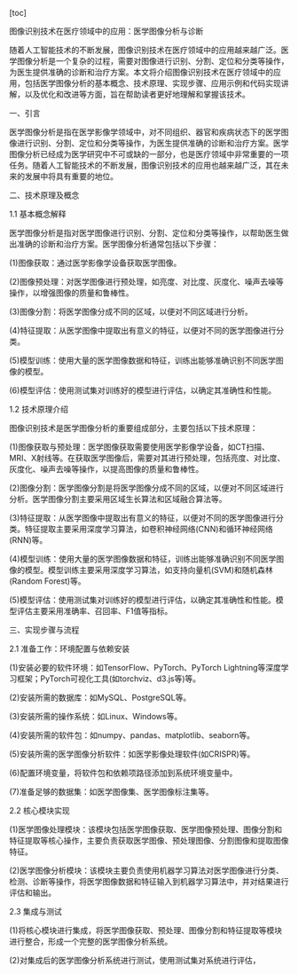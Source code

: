 
[toc]                    
                
                
图像识别技术在医疗领域中的应用：医学图像分析与诊断

随着人工智能技术的不断发展，图像识别技术在医疗领域中的应用越来越广泛。医学图像分析是一个复杂的过程，需要对图像进行识别、分割、定位和分类等操作，为医生提供准确的诊断和治疗方案。本文将介绍图像识别技术在医疗领域中的应用，包括医学图像分析的基本概念、技术原理、实现步骤、应用示例和代码实现讲解，以及优化和改进等方面，旨在帮助读者更好地理解和掌握该技术。

一、引言

医学图像分析是指在医学影像学领域中，对不同组织、器官和疾病状态下的医学图像进行识别、分割、定位和分类等操作，为医生提供准确的诊断和治疗方案。医学图像分析已经成为医学研究中不可或缺的一部分，也是医疗领域中非常重要的一项任务。随着人工智能技术的不断发展，图像识别技术的应用也越来越广泛，其在未来的发展中将具有重要的地位。

二、技术原理及概念

1.1 基本概念解释

医学图像分析是指对医学图像进行识别、分割、定位和分类等操作，以帮助医生做出准确的诊断和治疗方案。医学图像分析通常包括以下步骤：

(1)图像获取：通过医学影像学设备获取医学图像。

(2)图像预处理：对医学图像进行预处理，如亮度、对比度、灰度化、噪声去噪等操作，以增强图像的质量和鲁棒性。

(3)图像分割：将医学图像分成不同的区域，以便对不同区域进行分析。

(4)特征提取：从医学图像中提取出有意义的特征，以便对不同的医学图像进行分类。

(5)模型训练：使用大量的医学图像数据和特征，训练出能够准确识别不同医学图像的模型。

(6)模型评估：使用测试集对训练好的模型进行评估，以确定其准确性和性能。

1.2 技术原理介绍

图像识别技术是医学图像分析的重要组成部分，主要包括以下技术原理：

(1)图像获取与预处理：医学图像获取需要使用医学影像学设备，如CT扫描、MRI、X射线等。在获取医学图像后，需要对其进行预处理，包括亮度、对比度、灰度化、噪声去噪等操作，以提高图像的质量和鲁棒性。

(2)图像分割：医学图像分割是将医学图像分成不同的区域，以便对不同区域进行分析。医学图像分割主要采用区域生长算法和区域融合算法等。

(3)特征提取：从医学图像中提取出有意义的特征，以便对不同的医学图像进行分类。特征提取主要采用深度学习算法，如卷积神经网络(CNN)和循环神经网络(RNN)等。

(4)模型训练：使用大量的医学图像数据和特征，训练出能够准确识别不同医学图像的模型。模型训练主要采用深度学习算法，如支持向量机(SVM)和随机森林(Random Forest)等。

(5)模型评估：使用测试集对训练好的模型进行评估，以确定其准确性和性能。模型评估主要采用准确率、召回率、F1值等指标。

三、实现步骤与流程

2.1 准备工作：环境配置与依赖安装

(1)安装必要的软件环境：如TensorFlow、PyTorch、PyTorch Lightning等深度学习框架；PyTorch可视化工具(如torchviz、d3.js等)等。

(2)安装所需的数据库：如MySQL、PostgreSQL等。

(3)安装所需的操作系统：如Linux、Windows等。

(4)安装所需的软件包：如numpy、pandas、matplotlib、seaborn等。

(5)安装所需的医学图像分析软件：如医学影像处理软件(如CRISPR)等。

(6)配置环境变量，将软件包和依赖项路径添加到系统环境变量中。

(7)准备足够的数据集：如医学图像集、医学图像标注集等。

2.2 核心模块实现

(1)医学图像处理模块：该模块包括医学图像获取、医学图像预处理、图像分割和特征提取等核心操作，主要负责获取医学图像、预处理图像、分割图像和提取图像特征。

(2)医学图像分析模块：该模块主要负责使用机器学习算法对医学图像进行分类、检测、诊断等操作，将医学图像数据和特征输入到机器学习算法中，并对结果进行评估和输出。

2.3 集成与测试

(1)将核心模块进行集成，将医学图像获取、预处理、图像分割和特征提取等模块进行整合，形成一个完整的医学图像分析系统。

(2)对集成后的医学图像分析系统进行测试，使用测试集对系统进行评估，

